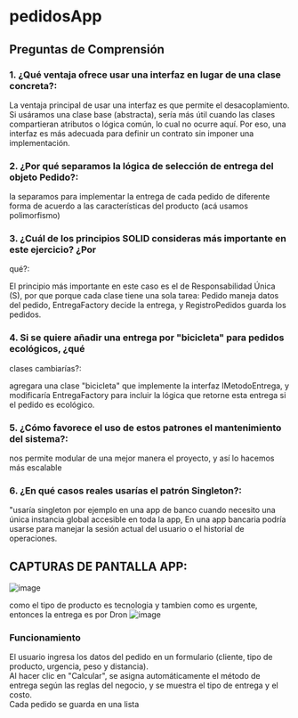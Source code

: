 # pedidosApp

## Preguntas de Comprensión

### 1. ¿Qué ventaja ofrece usar una interfaz en lugar de una clase concreta?: 

La ventaja principal de usar una interfaz es que permite el desacoplamiento.
Si usáramos una clase base (abstracta), sería más útil cuando las clases compartieran atributos o lógica común, lo cual no ocurre aquí. Por eso, una interfaz es más adecuada
para definir un contrato sin imponer una implementación.

### 2. ¿Por qué separamos la lógica de selección de entrega del objeto Pedido?: 

la separamos para implementar la entrega de cada pedido de diferente forma de acuerdo a las características del producto (acá usamos polimorfismo)

### 3. ¿Cuál de los principios SOLID consideras más importante en este ejercicio? ¿Por
qué?: 

El principio más importante en este caso es el de Responsabilidad Única (S), por que porque cada clase tiene una sola tarea: Pedido maneja datos del pedido,
EntregaFactory decide la entrega, y RegistroPedidos guarda los pedidos. 

### 4. Si se quiere añadir una entrega por "bicicleta" para pedidos ecológicos, ¿qué
clases cambiarías?:

agregara una clase "bicicleta" que implemente la interfaz IMetodoEntrega, y modificaría EntregaFactory para incluir la lógica que retorne esta entrega si el pedido es ecológico.

### 5. ¿Cómo favorece el uso de estos patrones el mantenimiento del sistema?: 

nos permite modular de una mejor manera el proyecto, y así lo hacemos más escalable

### 6. ¿En qué casos reales usarías el patrón Singleton?:

"usaría singleton por ejemplo en una app de banco  cuando necesito una única instancia global accesible en toda la app,
En una app bancaria podría usarse para manejar la sesión actual del usuario o el historial de operaciones.



## CAPTURAS DE PANTALLA APP:
![image](https://github.com/user-attachments/assets/c38002d1-7065-4434-91db-24529ecb0ed6)


como el tipo de producto es tecnologia y tambien como es urgente, entonces la entrega es por Dron
![image](https://github.com/user-attachments/assets/839bf21a-e24a-4d86-ac5b-9301d04daa7f)

### Funcionamiento
El usuario ingresa los datos del pedido en un formulario  (cliente, tipo de producto, urgencia, peso y distancia).  
Al hacer clic en "Calcular", se asigna automáticamente el método de entrega según las reglas del negocio, y se muestra el tipo de entrega y el costo.  
Cada pedido se guarda en una lista 







